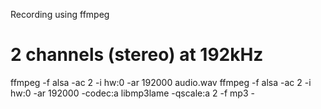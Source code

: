 Recording using ffmpeg

# 2 channels (stereo) at 192kHz
ffmpeg -f alsa -ac 2 -i hw:0 -ar 192000 audio.wav
ffmpeg -f alsa -ac 2 -i hw:0 -ar 192000 -codec:a libmp3lame -qscale:a 2 -f mp3 -
